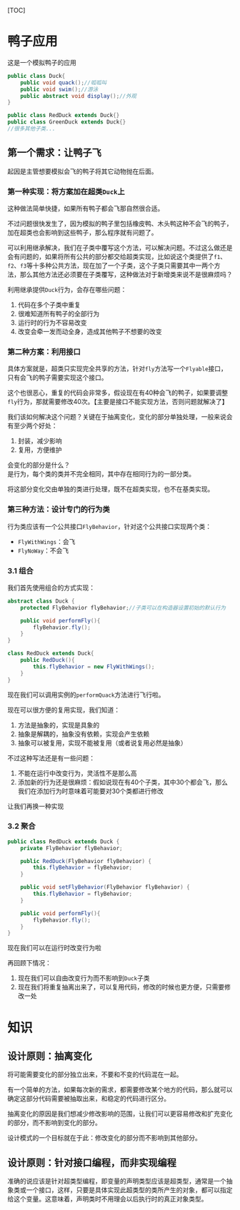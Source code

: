 [TOC]

# 鸭子应用
这是一个模拟鸭子的应用
```java
public class Duck{
    public void quack();//呱呱叫
    public void swim();//游泳
    public abstract void display();//外观
}

public class RedDuck extends Duck{}
public class GreenDuck extends Duck{}
//很多其他子类...
```

## 第一个需求：让鸭子飞
起因是主管想要模拟会飞的鸭子将其它动物抛在后面。

### 第一种实现：将方案加在超类`Duck`上
这种做法简单快捷，如果所有鸭子都会飞那自然很合适。

不过问题很快发生了，因为模拟的鸭子里包括橡皮鸭、木头鸭这种不会飞的鸭子，加在超类也会影响到这些鸭子，那么程序就有问题了。

可以利用继承解决，我们在子类中覆写这个方法，可以解决问题。不过这么做还是会有问题的，如果将所有公共的部分都交给超类实现，比如说这个类提供了`f1`、`f2`、`f3`等十多种公共方法，现在加了一个子类，这个子类只需要其中一两个方法，那么其他方法还必须要在子类覆写，这种做法对于新增类来说不是很麻烦吗？

利用继承提供`Duck`行为，会存在哪些问题：
1. 代码在多个子类中重复
1. 很难知道所有鸭子的全部行为
1. 运行时的行为不容易改变
1. 改变会牵一发而动全身，造成其他鸭子不想要的改变

### 第二种方案：利用接口
具体方案就是，超类只实现完全共享的方法，针对`fly`方法写一个`Flyable`接口，只有会飞的鸭子需要实现这个接口。

这个也很恶心，重复的代码会非常多，假设现在有40种会飞的鸭子，如果要调整`fly`行为，那就需要修改40次。【主要是接口不能实现方法，否则问题就解决了】

我们该如何解决这个问题？关键在于抽离变化，变化的部分单独处理，一般来说会有至少两个好处：
1. 封装，减少影响
2. 复用，方便维护

会变化的部分是什么？<br/>
是行为，每个类的类并不完全相同，其中存在相同行为的一部分类。

将这部分变化交由单独的类进行处理，既不在超类实现，也不在基类实现。

### 第三种方法：设计专门的行为类
行为类应该有一个公共接口`FlyBehavior`，针对这个公共接口实现两个类：
- `FlyWithWings`：会飞
- `FlyNoWay`：不会飞

### 3.1 组合
我们首先使用组合的方式实现：
```java
abstract class Duck {
    protected FlyBehavior flyBehavior;//子类可以在构造器设置初始的默认行为

    public void performFly(){
        flyBehavior.fly();
    }
}

class RedDuck extends Duck{
    public RedDuck(){
        this.flyBehavior = new FlyWithWings();
    }
}
```
现在我们可以调用实例的`performQuack`方法进行飞行啦。 

现在可以很方便的复用实现，我们知道：
1. 方法是抽象的，实现是具象的
1. 抽象是解耦的，抽象没有依赖，实现会产生依赖
1. 抽象可以被复用，实现不能被复用（或者说复用必然是抽象）

不过这种写法还是有一些问题：
1. 不能在运行中改变行为，灵活性不是那么高
2. 添加新的行为还是很麻烦：假如说现在有40个子类，其中30个都会飞，那么我们在添加行为时意味着可能要对30个类都进行修改

让我们再换一种实现

### 3.2 聚合
```java
public class RedDuck extends Duck {
    private FlyBehavior flyBehavior;

    public RedDuck(FlyBehavior flyBehavior) {
        this.flyBehavior = flyBehavior;
    }

    public void setFlyBehavior(FlyBehavior flyBehavior) {
        this.flyBehavior = flyBehavior;
    }

    public void performFly(){
        flyBehavior.fly();
    }
}
```
现在我们可以在运行时改变行为啦

再回顾下情况：
1. 现在我们可以自由改变行为而不影响到`Duck`子类
2. 现在我们将重复抽离出来了，可以复用代码，修改的时候也更方便，只需要修改一处

# 知识
## 设计原则：抽离变化
将可能需要变化的部分独立出来，不要和不变的代码混在一起。

有一个简单的方法，如果每次新的需求，都需要修改某个地方的代码，那么就可以确定这部分代码需要被抽取出来，和稳定的代码进行区分。

抽离变化的原因是我们想减少修改影响的范围，让我们可以更容易修改和扩充变化的部分，而不影响到变化的部分。

设计模式的一个目标就在于此：修改变化的部分而不影响到其他部分。

## 设计原则：针对接口编程，而非实现编程
准确的说应该是针对超类型编程，即变量的声明类型应该是超类型，通常是一个抽象类或一个接口，这样，只要是具体实现此超类型的类所产生的对象，都可以指定给这个变量。这意味着，声明类时不用理会以后执行时的真正对象类型。
